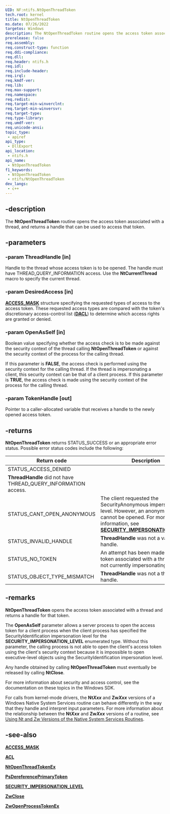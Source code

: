 ```yaml
---
UID: NF:ntifs.NtOpenThreadToken
tech.root: kernel
title: NtOpenThreadToken
ms.date: 07/26/2022
targetos: Windows
description: The NtOpenThreadToken routine opens the access token associated with a thread, and returns a handle that can be used to access that token.
prerelease: false
req.assembly: 
req.construct-type: function
req.ddi-compliance: 
req.dll: 
req.header: ntifs.h
req.idl: 
req.include-header: 
req.irql: 
req.kmdf-ver: 
req.lib: 
req.max-support: 
req.namespace: 
req.redist: 
req.target-min-winverclnt: 
req.target-min-winversvr: 
req.target-type: 
req.type-library: 
req.umdf-ver: 
req.unicode-ansi: 
topic_type:
 - apiref
api_type:
 - DllExport
api_location:
 - ntifs.h
api_name:
 - NtOpenThreadToken
f1_keywords:
 - NtOpenThreadToken
 - ntifs/NtOpenThreadToken
dev_langs:
 - c++
---
```


## -description

The **NtOpenThreadToken** routine opens the access token associated with a thread, and returns a handle that can be used to access that token.

## -parameters

### -param ThreadHandle [in]

Handle to the thread whose access token is to be opened. The handle must have THREAD_QUERY_INFORMATION access. Use the **NtCurrentThread** macro to specify the current thread.

### -param DesiredAccess [in]

[**ACCESS_MASK**](/windows-hardware/drivers/kernel/access-mask) structure specifying the requested types of access to the access token. These requested access types are compared with the token's discretionary access-control list ([**DACL**](../wdm/ns-wdm-_acl.md)) to determine which access rights are granted or denied.

### -param OpenAsSelf [in]

Boolean value specifying whether the access check is to be made against the security context of the thread calling **NtOpenThreadToken** or against the security context of the process for the calling thread.

If this parameter is **FALSE**, the access check is performed using the security context for the calling thread. If the thread is impersonating a client, this security context can be that of a client process. If this parameter is **TRUE**, the access check is made using the security context of the process for the calling thread.

### -param TokenHandle [out]

Pointer to a caller-allocated variable that receives a handle to the newly opened access token.

## -returns

**NtOpenThreadToken** returns STATUS_SUCCESS or an appropriate error status. Possible error status codes include the following:

| Return code | Description |
| ----------- | ----------- |
| STATUS_ACCESS_DENIED |
**ThreadHandle** did not have THREAD_QUERY_INFORMATION access. |
| STATUS_CANT_OPEN_ANONYMOUS | The client requested the SecurityAnonymous impersonation level. However, an anonymous token cannot be opened. For more information, see [**SECURITY_IMPERSONATION_LEVEL**](../wdm/ne-wdm-_security_impersonation_level.md). |
| STATUS_INVALID_HANDLE | **ThreadHandle** was not a valid handle. |
| STATUS_NO_TOKEN | An attempt has been made to open a token associated with a thread that is not currently impersonating a client. |
| STATUS_OBJECT_TYPE_MISMATCH | **ThreadHandle** was not a thread handle. |

## -remarks

**NtOpenThreadToken** opens the access token associated with a thread and returns a handle for that token.

The **OpenAsSelf** parameter allows a server process to open the access token for a client process when the client process has specified the SecurityIdentification impersonation level for the **SECURITY_IMPERSONATION_LEVEL** enumerated type. Without this parameter, the calling process is not able to open the client's access token using the client's security context because it is impossible to open executive-level objects using the SecurityIdentification impersonation level.

Any handle obtained by calling **NtOpenThreadToken** must eventually be released by calling **NtClose**.

For more information about security and access control, see the documentation on these topics in the Windows SDK.

For calls from kernel-mode drivers, the **Nt*Xxx*** and **Zw*Xxx*** versions of a Windows Native System Services routine can behave differently in the way that they handle and interpret input parameters. For more information about the relationship between the **Nt*Xxx*** and **Zw*Xxx*** versions of a routine, see [Using Nt and Zw Versions of the Native System Services Routines](/windows-hardware/drivers/kernel/using-nt-and-zw-versions-of-the-native-system-services-routines).

## -see-also

[**ACCESS_MASK**](/windows-hardware/drivers/kernel/access-mask)

[**ACL**](../wdm/ns-wdm-_acl.md)

[**NtOpenThreadTokenEx**](nf-ntifs-ntopenthreadtokenex.md)

[**PsDereferencePrimaryToken**](./nf-ntifs-psdereferenceprimarytoken.md)

[**SECURITY_IMPERSONATION_LEVEL**](../wdm/ne-wdm-_security_impersonation_level.md)

[**ZwClose**](nf-ntifs-ntclose.md)

[**ZwOpenProcessTokenEx**](nf-ntifs-zwopenprocesstokenex.md)
